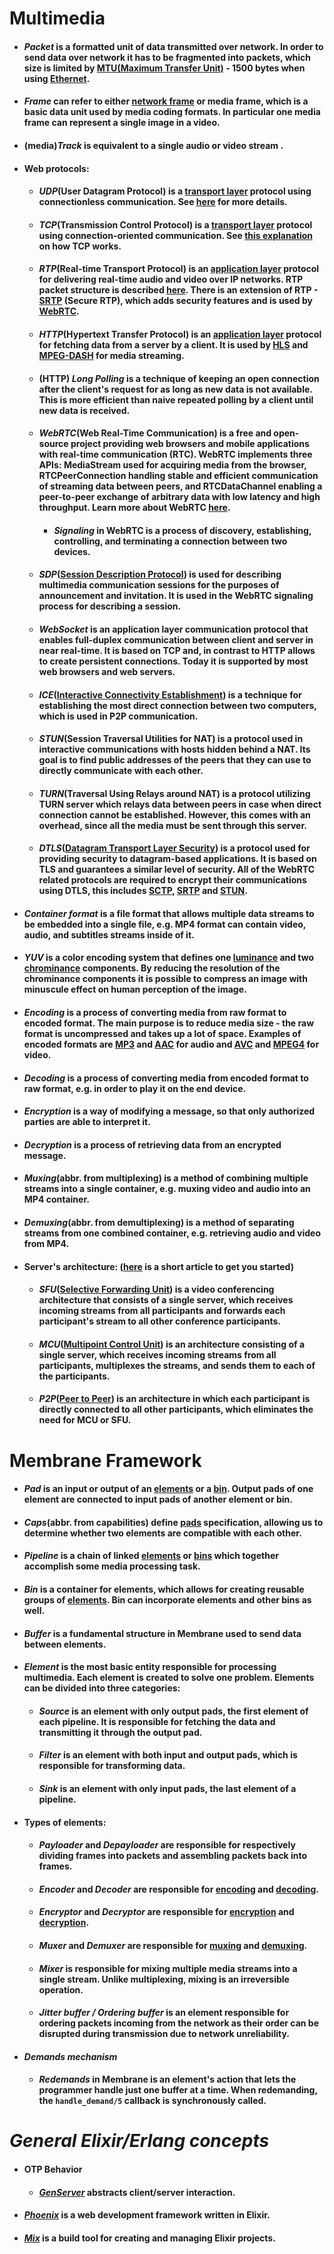 # Multimedia 
+ #### *Packet* is a formatted unit of data transmitted over network. In order to send data over network it has to be fragmented into packets, which size is limited by [MTU(Maximum Transfer Unit)](https://en.wikipedia.org/wiki/Maximum_transmission_unit) - 1500 bytes when using [Ethernet](https://en.wikipedia.org/wiki/Ethernet_frame).
+ #### *Frame* can refer to either [network frame](https://en.wikipedia.org/wiki/Frame_(networking)) or **media frame**, which is a basic data unit used by media coding formats. In particular one media frame can represent a single image in a video.
+ #### (media)*Track* is equivalent to a single audio or video stream .
+ #### Web protocols:
  + #### *UDP*(User Datagram Protocol) is a [transport layer](https://en.wikipedia.org/wiki/OSI_model#Layer_4:_Transport_layer) protocol using connectionless communication. See [here](https://www.imperva.com/learn/ddos/udp-user-datagram-protocol) for more details.
  + #### *TCP*(Transmission Control Protocol) is a [transport layer](https://en.wikipedia.org/wiki/OSI_model#Layer_4:_Transport_layer) protocol using connection-oriented communication. See [this explanation](https://www.khanacademy.org/computing/computers-and-internet/xcae6f4a7ff015e7d:the-internet/xcae6f4a7ff015e7d:transporting-packets/a/transmission-control-protocol--tcp) on how TCP works.
  + #### *RTP*(Real-time Transport Protocol) is an [application layer](https://en.wikipedia.org/wiki/OSI_model#Layer_7:_Application_layer) protocol for delivering real-time audio and video over IP networks. RTP packet structure is described [here](https://en.wikipedia.org/wiki/Real-time_Transport_Protocol#Packet_header). There is an extension of RTP - [SRTP](https://developer.mozilla.org/en-US/docs/Glossary/RTP) (Secure RTP), which adds security features and is used by [WebRTC](/glossary/glossary#webrtc).
  + #### *HTTP*(Hypertext Transfer Protocol) is an [application layer](https://en.wikipedia.org/wiki/OSI_model#Layer_7:_Application_layer) protocol for fetching data from a server by a client. It is used by [HLS](https://en.wikipedia.org/wiki/HTTP_Live_Streaming) and [MPEG-DASH](https://en.wikipedia.org/wiki/Dynamic_Adaptive_Streaming_over_HTTP) for media streaming.
  + #### (HTTP) *Long Polling* is a technique of keeping an open connection after the client's request for as long as new data is not available. This is more efficient than naive repeated polling by a client until new data is received. 
  + #### *WebRTC*(Web Real-Time Communication) is a free and open-source project providing web browsers and mobile applications with real-time communication (RTC). WebRTC implements three APIs: **MediaStream** used for acquiring media from the browser, **RTCPeerConnection** handling stable and efficient communication of streaming data between peers, and **RTCDataChannel** enabling a peer-to-peer exchange of arbitrary data with low latency and high throughput. Learn more about WebRTC [here](https://www.html5rocks.com/en/tutorials/webrtc/basics/).
    + #### *Signaling* in WebRTC is a process of discovery, establishing, controlling, and terminating a connection between two devices.
  + #### *SDP*([Session Description Protocol](https://www.ietf.org/rfc/rfc2327.txt)) is used for describing multimedia communication sessions for the purposes of announcement and invitation. It is used in the WebRTC signaling process for describing a session.
  + #### *WebSocket* is an application layer communication protocol that enables full-duplex communication between client and server in near real-time. It is based on TCP and, in contrast to HTTP allows to create persistent connections. Today it is supported by most web browsers and web servers.
  + #### *ICE*([Interactive Connectivity Establishment](https://developer.mozilla.org/en-US/docs/Glossary/ICE)) is a technique for establishing the most direct connection between two computers, which is used in P2P communication. 
  + #### *STUN*(Session Traversal Utilities for NAT) is a protocol used in interactive communications with hosts hidden behind a NAT. Its goal is to find public addresses of the peers that they can use to directly communicate with each other.
  + #### *TURN*(Traversal Using Relays around NAT) is a protocol utilizing TURN server which relays data between peers in case when direct connection cannot be established. However, this comes with an overhead, since all the media must be sent through this server.
  + #### *DTLS*([Datagram Transport Layer Security](https://developer.mozilla.org/en-US/docs/Glossary/DTLS)) is a protocol used for providing security to datagram-based applications. It is based on TLS and guarantees a similar level of security. All of the WebRTC related protocols are required to encrypt their communications using DTLS, this includes [SCTP](https://developer.mozilla.org/en-US/docs/Glossary/SCTP), [SRTP](/glossary/glossary#RTP) and [STUN](/glossary/glossary#STUN).
+ #### *Container format* is a file format that allows multiple data streams to be embedded into a single file, e.g. MP4 format can contain video, audio, and subtitles streams inside of it.
+ #### *YUV* is a color encoding system that defines one [luminance](https://en.wikipedia.org/wiki/Luminance) and two [chrominance](https://en.wikipedia.org/wiki/Chrominance) components. By reducing the resolution of the chrominance components it is possible to compress an image with minuscule effect on human perception of the image. 
+ #### *Encoding* is a process of converting media from raw format to encoded format. The main purpose is to reduce media size - the raw format is uncompressed and takes up a lot of space. Examples of encoded formats are [MP3](https://en.wikipedia.org/wiki/MP3) and [AAC](https://en.wikipedia.org/wiki/Advanced_Audio_Coding) for audio and [AVC](https://en.wikipedia.org/wiki/Advanced_Video_Coding) and [MPEG4](https://en.wikipedia.org/wiki/MPEG-4_Part_2) for video.
+ #### *Decoding* is a process of converting media from encoded format to raw format, e.g. in order to play it on the end device.
+ #### *Encryption* is a way of modifying a message, so that only authorized parties are able to interpret it.
+ #### *Decryption* is a process of retrieving data from an encrypted message.
+ #### *Muxing*(abbr. from multiplexing) is a method of combining multiple streams into a single container, e.g. muxing video and audio into an MP4 container.
+ #### *Demuxing*(abbr. from demultiplexing) is a method of separating streams from one combined container, e.g. retrieving audio and video from MP4.
+ #### Server's architecture: ([here](https://millo-l.github.io/WebRTC-implementation-method-Mesh-SFU-MCU/) is a short article to get you started)
  + #### *SFU*([Selective Forwarding Unit](https://millo-l.github.io/WebRTC-implementation-method-Mesh-SFU-MCU/#22-sfuselective-forwarding-unit-server)) is a video conferencing architecture that consists of a single server, which receives incoming streams from all participants and forwards each participant's stream to all other conference participants.
  + #### *MCU*([Multipoint Control Unit](https://millo-l.github.io/WebRTC-implementation-method-Mesh-SFU-MCU/#23-mcumulti-point-control-unit-server)) is an architecture consisting of a single server, which receives incoming streams from all participants, multiplexes the streams, and sends them to each of the participants.
  + #### *P2P*([Peer to Peer](https://millo-l.github.io/WebRTC-implementation-method-Mesh-SFU-MCU/#21-signaling-serverp2pmesh)) is an architecture in which each participant is directly connected to all other participants, which eliminates the need for MCU or SFU.


# Membrane Framework 
+ #### *Pad* is an input or output of an [elements](/glossary/glossary#element) or a [bin](/glossary/glossary#bin). Output pads of one element are connected to input pads of another element or bin.
+ #### *Caps*(abbr. from capabilities) define [pads](/glossary/glossary#pad) specification, allowing us to determine whether two elements are compatible with each other. 
+ #### *Pipeline* is a chain of linked [elements](/glossary/glossary#element) or [bins](/glossary/glossary#bin) which together accomplish some media processing task.
+ #### *Bin* is a container for elements, which allows for creating reusable groups of [elements](/glossary/glossary#element). Bin can incorporate elements and other bins as well.
+ #### *Buffer* is a fundamental structure in Membrane used to send data between elements.
+ #### *Element* is the most basic entity responsible for processing multimedia. Each element is created to solve one problem. Elements can be divided into three categories:
  + #### *Source* is an element with only output pads, the first element of each pipeline. It is responsible for fetching the data and transmitting it through the output pad.
  + #### *Filter* is an element with both input and output pads, which is responsible for transforming data.
  + #### *Sink* is an element with only input pads, the last element of a pipeline.
+ #### Types of elements:
  + #### *Payloader* and *Depayloader* are responsible for respectively dividing frames into packets and assembling packets back into frames.
  + #### *Encoder* and *Decoder* are responsible for [encoding](/glossary/glossary#encoding) and [decoding](/glossary/glossary#decoding).
  + #### *Encryptor* and *Decryptor* are responsible for [encryption](/glossary/glossary#encryption) and [decryption](/glossary/glossary#decryption).
  + #### *Muxer* and *Demuxer* are responsible for [muxing](/glossary/glossary#muxing) and [demuxing](/glossary/glossary#demuxing).
  + #### *Mixer* is responsible for mixing multiple media streams into a single stream. Unlike multiplexing, mixing is an irreversible operation.
  + #### *Jitter buffer / Ordering buffer* is an element responsible for ordering packets incoming from the network as their order can be disrupted during transmission due to network unreliability.
+ #### *Demands mechanism*
  + #### *Redemands* in Membrane is an element's action that lets the programmer handle just one buffer at a time. When redemanding, the `handle_demand/5` callback is synchronously called.

# *General Elixir/Erlang concepts* 
+ #### OTP Behavior
  + #### [*GenServer*](https://elixir-lang.org/getting-started/mix-otp/genserver.html) abstracts client/server interaction.
+ #### [*Phoenix*](https://phoenixframework.org/) is a web development framework written in Elixir.
+ #### [*Mix*](https://elixir-lang.org/getting-started/mix-otp/introduction-to-mix.html) is a build tool for creating and managing Elixir projects.
